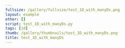 ```yaml
---
fullsize: /gallery/fullsize/test_1D_with_manyDs.png
layout: example
other: []
script: test_1D_with_manyDs.py
tags: [1d]
thumb: /gallery/thumbnails/test_1D_with_manyDs.png
title: test_1D_with_manyDs
---
```

